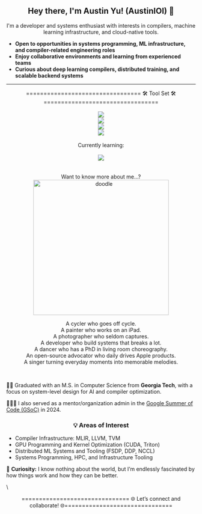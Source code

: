 <div align= "center"> 
 <!--<a href="https://AoO-IOI.github.io/portfolio/">Portfolio</a>  · -->  
 <!-- This is a hidden comment -->    

</div>  

<h2 align="center">Hey there, I'm Austin Yu!
 (AustinIOI) 👋</h2>   

<p align="center">
I'm a developer and systems enthusiast with interests in compilers, machine learning infrastructure, and cloud-native tools.
</p>

- **Open to opportunities in systems programming, ML infrastructure, and compiler-related engineering roles**
- **Enjoy collaborative environments and learning from experienced teams**
- **Curious about deep learning compilers, distributed training, and scalable backend systems**

---

<div align="center">
    ================================= 🛠️ Tool Set 🛠️ =================================

 </h4>
    <br>
    <br> 
    <div>
        <img src="https://skillicons.dev/icons?i=py,cpp,c,java,ts" />
    </div>
    <div>
        <img src="https://skillicons.dev/icons?i=pycharm,clion,vscode,idea,cmake" />
    </div>
    <div>
        <img src="https://skillicons.dev/icons?i=pytorch,tensorflow,supabase,dynamodb,redis" />
    </div>
    <div>
        <img src="https://skillicons.dev/icons?i=docker,kubernetes,aws,gcp,terraform,vim,git,windows,apple,linux" />
    </div>
<div>
    <div>
        <br>
        </b>Currently learning:
        <br>
        <br>
        <img src="https://skillicons.dev/icons?i=rust,ocaml,cloudflare,azure,unreal,unity" />
    </div>
</div>
<br>
<br>
</div>

<div align="center">
Want to know more about me...?

</div>


<div align="center">
<img src="https://github.com/AoO-IOI/AoO-IOI/blob/main/doodle.gif" alt="doodle" width="360" height="360">
</div>

<p align="center">
A cycler who goes off cycle.<br/>
A painter who works on an iPad.<br/>
A photographer who seldom captures.<br/>
A developer who build systems that breaks a lot.<br/>
A dancer who has a PhD in living room choreography.<br/>
An open-source advocator who daily drives Apple products.<br/>
A singer turning everyday moments into memorable melodies.
</p>

<div align="center">
  <!-- <a href="https://AoO-IOI.github.io/portfolio/" style="font-size: 20px; font-weight: bold;">My Portfolio . </a> --!>
</div>
<br/>

👨‍🎓 Graduated with an M.S. in Computer Science from **Georgia Tech**, with a focus on system-level design for AI and compiler optimization.

🧑🏻‍💼 I also served as a mentor/organization admin in the [Google Summer of Code (GSoC)](https://summerofcode.withgoogle.com/) in 2024.


<h3 align="center">💡 Areas of Interest</h3>
<ul>
  <li>Compiler Infrastructure: MLIR, LLVM, TVM</li>
  <li>GPU Programming and Kernel Optimization (CUDA, Triton)</li>
  <li>Distributed ML Systems and Tooling (FSDP, DDP, NCCL)</li>
  <li>Systems Programming, HPC, and Infrastructure Tooling</li>
</ul>


🚀 **Curiosity:** I know nothing about the world, but I’m endlessly fascinated by how things work and how they can be better.


\

<div align="center">
      =============================== 🌐 Let’s connect and collaborate! 🌐===============================
